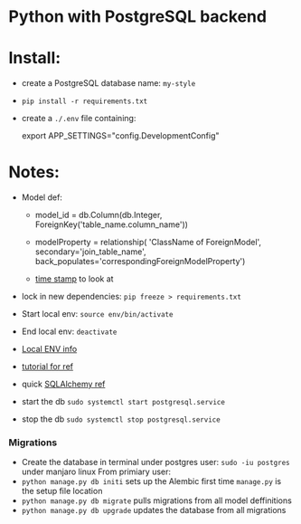 # Python with PostgreSQL backend 


# Install:

* create a PostgreSQL database name: `my-style`

* `pip install -r requirements.txt`
* create a `./.env` file containing:
 
    export APP_SETTINGS="config.DevelopmentConfig"


# Notes:
* Model def: 
    - model_id = db.Column(db.Integer, ForeignKey('table_name.column_name'))
    
    - modelProperty = relationship(
        'ClassName of ForeignModel',
        secondary='join_table_name',
        back_populates='correspondingForeignModelProperty')
    - [time stamp](https://dev.mysql.com/doc/refman/5.6/en/server-system-variables.html#sysvar_explicit_defaults_for_timestamp) to look at

* lock in new dependencies: `pip freeze > requirements.txt`
* Start local env: `source env/bin/activate`
* End local env: `deactivate`
* [Local ENV info](https://realpython.com/python-virtual-environments-a-primer/)

* [tutorial for ref](https://realpython.com/flask-by-example-part-2-postgres-sqlalchemy-and-alembic/)
* quick [SQLAlchemy ref](https://docs.sqlalchemy.org/en/13/orm/basic_relationships.html#relationship-patterns)
* start the db `sudo systemctl start postgresql.service`
* stop the db `sudo systemctl stop postgresql.service`


### Migrations 
  * Create the database in terminal under postgres user: `sudo -iu postgres` under manjaro linux
  From primiary user: 
  * `python manage.py db initi` sets up the Alembic first time `manage.py` is the setup file location
  * `python manage.py db migrate` pulls migrations from all model deffinitions 
  * `python manage.py db upgrade` updates the database from all migrations
  